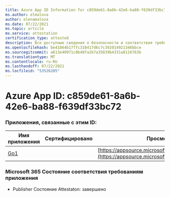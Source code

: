 ```yaml
---
title: Azure App ID Information for c859de61-8a6b-42e6-ba88-f639df33bc72
ms.author: elmalova
author: elenamalova
ms.date: 07/22/2021
ms.topic: article
ms.service: attestation
certification_type: attested
description: Все доступные сведения о безопасности и соответствия требованиям для c859de61-8a6b-42e6-ba88-f639df33bc72.
ms.openlocfilehash: be41864b17ffc318417d6c7c392014921346bbce
ms.sourcegitcommit: a613e40971c8b48fa2b7a35039b4331a8116763b
ms.translationtype: MT
ms.contentlocale: ru-RU
ms.lasthandoff: 07/22/2021
ms.locfileid: "53526205"
---
```

# <a name="azure-app-id-c859de61-8a6b-42e6-ba88-f639df33bc72"></a>Azure App ID: c859de61-8a6b-42e6-ba88-f639df33bc72


### <a name="apps-associated-with-this-id"></a>Приложения, связанные с этим ID:
| **Имя приложения** | **Сертифицировано** | **Просмотр в AppSource** |
|--------------|---------------|-----------------------|
| [Go1](https://docs.microsoft.com/microsoft-365-app-certification/forward/WA200001484) |  | [https://appsource.microsoft.com/product/office/WA200001484](https://appsource.microsoft.com/product/office/WA200001484) |

### <a name="microsoft-365-app-compliance-status"></a>Microsoft 365 Состояние соответствия требованиям приложения
- Publisher Состояние Attestaton: завершено
